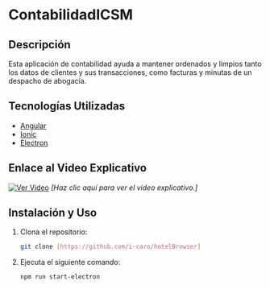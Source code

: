 # **ContabilidadICSM**

## Descripción

Esta aplicación de contabilidad ayuda a mantener ordenados y limpios tanto los datos de clientes y sus transacciones, como facturas y minutas de un despacho de abogacía.

## Tecnologías Utilizadas

- [Angular](https://angular.io/)
- [Ionic](https://ionicframework.com/)
- [Electron](https://www.electronjs.org)

## Enlace al Video Explicativo

[![Ver Video](https://img.shields.io/badge/Video-YouTube-red?logo=youtube)](https://youtu.be/SBWBX2suwzA)
*[Haz clic aquí para ver el video explicativo.]*


## Instalación y Uso

1. Clona el repositorio:
   ```bash
   git clone [https://github.com/i-caro/hotelBrowser]
2. Ejecuta el siguiente comando:
    ```bash
    npm run start-electron
    ```
